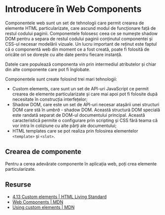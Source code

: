 # Introducere în Web Components

Componentele web sunt un set de tehnologii care permit crearea de elemente HTML particularizate, care ascund modul de funcționare față de restul codului paginii. Componentele folosesc ceea ce se numește shadow DOM pentru a separa de restul codului paginii conținutul componentei și CSS-ul necesar modelării vizuale. Un lucru important de reținut este faptul că o componentă web din moment ce a fost creată, poate fi folosită de oricâte ori se dorește cu alte date pentru fiecare instanță.

Datele care populează componenta vin prin intermediul atributelor și chiar din alte componente care pot fi înglobate.

Componentele sunt create folosind trei mari tehnologii:

- Custom elements, care sunt un set de API-uri JavaScript ce permit crearea de elemente particularizate și care mai apoi pot fi folosite după necesitate în construcția interfețelor;
- Shadow DOM, care este un set de API-uri necesar atașării unei structuri DOM care stă în *umbră* - shadow DOM. Această structură DOM specială este randată separat de DOM-ul documentului principal. Această caracteristică permite o configurare prin scripting și CSS fără teama că vor intra în coliziune cu alte părți ale documentului;
- HTML templates care se pot realiza prin folosirea elementelor `<template>` și `<slot>`.

## Crearea de componente

Pentru a cerea adevărate componente în aplicația web, poți crea elemente particularizate.

## Resurse

- [4.13 Custom elements | HTML Living Standard](https://html.spec.whatwg.org/multipage/custom-elements.html#custom-elements)
- [Web Components | MDN](https://developer.mozilla.org/en-US/docs/Web/Web_Components)
- [Using custom elements | MDN](https://developer.mozilla.org/en-US/docs/Web/Web_Components/Using_custom_elements)
